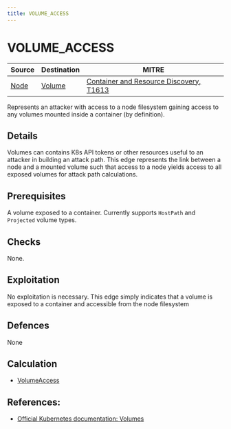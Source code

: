 ```yaml
---
title: VOLUME_ACCESS
---
```


<!--
id: VOLUME_ACCESS
name: "Access host volume"
mitreAttackTechnique: T1613 - Container and Resource Discovery
mitreAttackTactic: TA0007 - Discovery
-->

# VOLUME_ACCESS

| Source                                    | Destination                           | MITRE                            |
| ----------------------------------------- | ------------------------------------- |----------------------------------|
| [Node](../entities/container.md) | [Volume](../entities/volume.md) | [Container and Resource Discovery, T1613](https://attack.mitre.org/techniques/T1613/) |

Represents an attacker with access to a node filesystem gaining access to any volumes mounted inside a container (by definition).

## Details

Volumes can contains K8s API tokens or other resources useful to an attacker in building an attack path. This edge represents the link between a node and a mounted volume such that access to a node yields access to all exposed volumes for attack path calculations.

## Prerequisites

A volume exposed to a container. Currently supports `HostPath` and `Projected` volume types.

## Checks

None.

## Exploitation

No exploitation is necessary. This edge simply indicates that a volume is exposed to a container and accessible from the node filesystem

## Defences

None

## Calculation

+ [VolumeAccess](https://github.com/DataDog/KubeHound/tree/main/pkg/kubehound/graph/edge/volume_access.go)

## References:

+ [Official Kubernetes documentation: Volumes ](https://kubernetes.io/docs/concepts/storage/volumes/)
